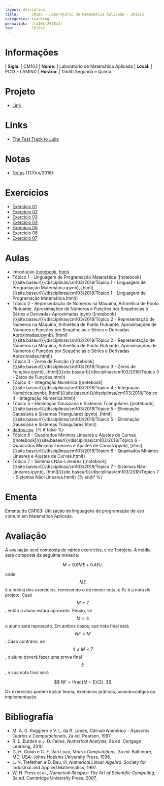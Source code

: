 ```yaml
---
layout: disciplina
title:      CM103 - Laboratório de Matemática Aplicada - 2018s2
categories: teaching
permalink:  /cm103-2018s2/
tag:        2018s2
---
```


# Informações

  | **Sigla:**   | CM103
  | **Nome:**    | Laboratório de Matemática Aplicada
  | **Local:**   | PC13 - LAMIND
  | **Horário:** | 15h30 Segunda e Quinta

# Projeto

- [Link]({{site.baseurl}}/disciplinas/cm103/2018/projetos.html)

# Links

- [The Fast Track to Julia](https://juliadocs.github.io/Julia-Cheat-Sheet/)

# Notas

- [Notas]({{site.baseurl}}/disciplinas/cm103/2018/notas.pdf) (17/Out/2018)

# Exercícios

- [Exercício 01]({{site.baseurl}}/disciplinas/cm103/2018/ex01.html)
- [Exercício 02]({{site.baseurl}}/disciplinas/cm103/2018/ex02.html)
- [Exercício 03]({{site.baseurl}}/disciplinas/cm103/2018/ex03.html)
- [Exercício 04]({{site.baseurl}}/disciplinas/cm103/2018/ex04.html)
- [Exercício 05]({{site.baseurl}}/disciplinas/cm103/2018/ex05.html)
- [Exercício 06]({{site.baseurl}}/disciplinas/cm103/2018/ex06.html)
- [Exercício 07]({{site.baseurl}}/disciplinas/cm103/2018/ex07.html)

# Aulas

- Introdução
   ([notebook]({{site.baseurl}}/disciplinas/cm103/2018/Introdução.ipynb),
   [html]({{site.baseurl}}/disciplinas/cm103/2018/Introdução.html))
- Tópico 1 - Linguagem de Programação Matemática
   ([notebook]({{site.baseurl}}/disciplinas/cm103/2018/Tópico 1 - Linguagem de Programação Matemática.ipynb),
   [html]({{site.baseurl}}/disciplinas/cm103/2018/Tópico 1 - Linguagem de Programação Matemática.html))
- Tópico 2 - Representação de Números na Máquina, Aritmética de Ponto Flutuante, Aproximações de Números e Funções por Sequências e Séries e Derivadas Aproximadas.ipynb
   ([notebook]({{site.baseurl}}/disciplinas/cm103/2018/Tópico 2 - Representação de Números na Máquina, Aritmética de Ponto Flutuante, Aproximações de Números e Funções por Sequências e Séries e Derivadas Aproximadas.ipynb),
   [html]({{site.baseurl}}/disciplinas/cm103/2018/Tópico 2 - Representação de Números na Máquina, Aritmética de Ponto Flutuante, Aproximações de Números e Funções por Sequências e Séries e Derivadas Aproximadas.html))
- Tópico 3 - Zeros de Função
   ([notebook]({{site.baseurl}}/disciplinas/cm103/2018/Tópico 3 - Zeros de Funções.ipynb),
   [html]({{site.baseurl}}/disciplinas/cm103/2018/Tópico 3 - Zeros de Funções.html))
- Tópico 4 - Integração Numérica
   ([notebook]({{site.baseurl}}/disciplinas/cm103/2018/Tópico 4 - Integração Numérica.ipynb),
   [html]({{site.baseurl}}/disciplinas/cm103/2018/Tópico 4 - Integração Numérica.html))
- Tópico 5 - Eliminação Gaussiana e Sistemas Triangulares
   ([notebook]({{site.baseurl}}/disciplinas/cm103/2018/Tópico 5 - Eliminação Gaussiana e Sistemas Triangulares.ipynb),
   [html]({{site.baseurl}}/disciplinas/cm103/2018/Tópico 5 - Eliminação Gaussiana e Sistemas Triangulares.html))
- [dados.csv]({{site.baseurl}}/disciplinas/cm103/2018/dados.csv).
{% if false %}
- Tópico 6 - Quadrados Mínimos Lineares e Ajustes de Curvas
   ([notebook]({{site.baseurl}}/disciplinas/cm103/2018/Tópico 6 - Quadrados Mínimos Lineares e Ajustes de Curvas.ipynb),
   [html]({{site.baseurl}}/disciplinas/cm103/2018/Tópico 6 - Quadrados Mínimos Lineares e Ajustes de Curvas.html))
- Tópico 7 - Sistemas Não-Lineares
   ([notebook]({{site.baseurl}}/disciplinas/cm103/2018/Tópico 7 - Sistemas Não-Lineares.ipynb),
   [html]({{site.baseurl}}/disciplinas/cm103/2018/Tópico 7 - Sistemas Não-Lineares.html))
{% endif %}

# Ementa

Ementa de CM103: Utilização de linguagens de programação de uso comum em Matemática Aplicada.

# Avaliação

A avaliação será composta de vários exercícios, e de 1 projeto.
A média será composta da seguinte maneira:

$$ M = 0.6 ME + 0.4 PJ, $$

onde $$ME$$ é a média dos exercícios, removendo o de menor nota, e PJ é a nota do
projeto.
Caso $$M \geq 7$$, então o aluno estará aprovado. Senão, se $$M < 4$$ o aluno
está reprovado. Em ambos casos, sua nota final será $$NF = M$$.
Caso contrário, se $$4 \leq M < 7$$, o aluno deverá fazer uma prova final $$E$$, e
sua nota final será

$$ NF = \frac{M + E}{2}. $$

Os exercícios podem incluir teoria, exercícios práticos, pseudocódigos ou implementação.

# Bibliografia

  - M. A. G. Ruggiero e V. L. da R. Lopes, *Cálculo Numérico - Aspectos Teórios e
   Computacionais*, 2a ed. Pearson, 1997.
  - R. L. Burden e J. D. Faires, *Numerical Analysis*, 9a ed. Cengage Learning,
    2010.
  - G. H. Golub e C. F. Van Loan, *Matrix Computations*, 3a ed. Baltimore, MD,
    USA: Johns Hopkins University Press, 1996.
  - L. N. Trefethen e D. Bau, III, *Numerical Linear Algebra*. Society for
    Industrial and Applied Mathematics, 1997.
  - W. H. Press et al., *Numerical Recipes: The Art of Scientific Computing*, 3a
    ed. Cambridge University Press, 2007.
